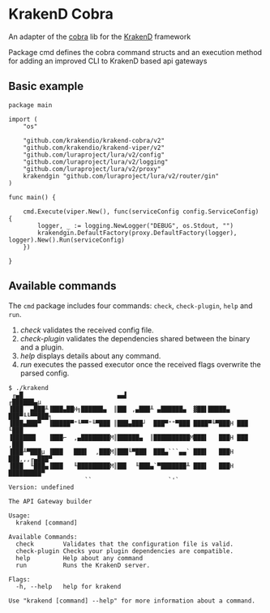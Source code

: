 KrakenD Cobra
====

An adapter of the [cobra](http://github.com/spf13/cobra) lib for the [KrakenD](http://www.krakend.io) framework

Package cmd defines the cobra command structs and an execution method for adding an improved CLI to
KrakenD based api gateways

## Basic example

```
package main

import (
	"os"

	"github.com/krakendio/krakend-cobra/v2"
	"github.com/krakendio/krakend-viper/v2"
	"github.com/luraproject/lura/v2/config"
	"github.com/luraproject/lura/v2/logging"
	"github.com/luraproject/lura/v2/proxy"
	krakendgin "github.com/luraproject/lura/v2/router/gin"
)

func main() {

	cmd.Execute(viper.New(), func(serviceConfig config.ServiceConfig) {
		logger, _ := logging.NewLogger("DEBUG", os.Stdout, "")
		krakendgin.DefaultFactory(proxy.DefaultFactory(logger), logger).New().Run(serviceConfig)
	})

}
```

## Available commands

The `cmd` package includes four commands: `check`, `check-plugin`, `help` and `run`.

1. *check* validates the received config file.
2. *check-plugin* validates the dependencies shared between the binary and a plugin.
3. *help* displays details about any command.
4. *run* executes the passed executor once the received flags overwrite the parsed config.

```
$ ./krakend
 ╓▄█                          ▄▄▌                               ╓██████▄µ
▐███  ▄███╨▐███▄██H╗██████▄  ║██▌ ,▄███╨ ▄██████▄  ▓██▌█████▄  ███▀╙╙▀▀███╕
▐███▄███▀  ▐█████▀"╙▀▀"╙▀███ ║███▄███┘  ███▀""▀███ ████▀╙▀███H ███     ╙███
▐██████▌   ▐███⌐  ,▄████████M║██████▄  ║██████████M███▌   ███H ███     ,███
▐███╨▀███µ ▐███   ███▌  ,███M║███╙▀███  ███▄```▄▄` ███▌   ███H ███,,,╓▄███▀
▐███  ╙███▄▐███   ╙█████████M║██▌  ╙███▄`▀███████╨ ███▌   ███H █████████▀
                     ``                     `'`
Version: undefined

The API Gateway builder

Usage:
  krakend [command]

Available Commands:
  check        Validates that the configuration file is valid.
  check-plugin Checks your plugin dependencies are compatible.
  help         Help about any command
  run          Runs the KrakenD server.

Flags:
  -h, --help   help for krakend

Use "krakend [command] --help" for more information about a command.

```
